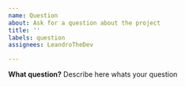 ```yaml
---
name: Question
about: Ask for a question about the project
title: ''
labels: question
assignees: LeandroTheDev

---
```


**What question?**
Describe here whats your question
